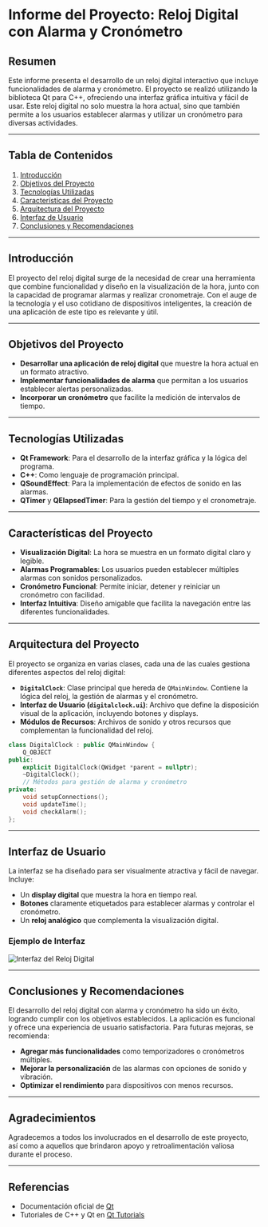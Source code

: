 
# Informe del Proyecto: Reloj Digital con Alarma y Cronómetro

## Resumen
Este informe presenta el desarrollo de un reloj digital interactivo que incluye funcionalidades de alarma y cronómetro. El proyecto se realizó utilizando la biblioteca Qt para C++, ofreciendo una interfaz gráfica intuitiva y fácil de usar. Este reloj digital no solo muestra la hora actual, sino que también permite a los usuarios establecer alarmas y utilizar un cronómetro para diversas actividades.

---

## Tabla de Contenidos
1. [Introducción](#introducción)
2. [Objetivos del Proyecto](#objetivos-del-proyecto)
3. [Tecnologías Utilizadas](#tecnologías-utilizadas)
4. [Características del Proyecto](#características-del-proyecto)
5. [Arquitectura del Proyecto](#arquitectura-del-proyecto)
6. [Interfaz de Usuario](#interfaz-de-usuario)
7. [Conclusiones y Recomendaciones](#conclusiones-y-recomendaciones)

---

## Introducción
El proyecto del reloj digital surge de la necesidad de crear una herramienta que combine funcionalidad y diseño en la visualización de la hora, junto con la capacidad de programar alarmas y realizar cronometraje. Con el auge de la tecnología y el uso cotidiano de dispositivos inteligentes, la creación de una aplicación de este tipo es relevante y útil.

---

## Objetivos del Proyecto
- **Desarrollar una aplicación de reloj digital** que muestre la hora actual en un formato atractivo.
- **Implementar funcionalidades de alarma** que permitan a los usuarios establecer alertas personalizadas.
- **Incorporar un cronómetro** que facilite la medición de intervalos de tiempo.

---

## Tecnologías Utilizadas
- **Qt Framework**: Para el desarrollo de la interfaz gráfica y la lógica del programa.
- **C++**: Como lenguaje de programación principal.
- **QSoundEffect**: Para la implementación de efectos de sonido en las alarmas.
- **QTimer** y **QElapsedTimer**: Para la gestión del tiempo y el cronometraje.

---

## Características del Proyecto
- **Visualización Digital**: La hora se muestra en un formato digital claro y legible.
- **Alarmas Programables**: Los usuarios pueden establecer múltiples alarmas con sonidos personalizados.
- **Cronómetro Funcional**: Permite iniciar, detener y reiniciar un cronómetro con facilidad.
- **Interfaz Intuitiva**: Diseño amigable que facilita la navegación entre las diferentes funcionalidades.

---

## Arquitectura del Proyecto
El proyecto se organiza en varias clases, cada una de las cuales gestiona diferentes aspectos del reloj digital:

- **`DigitalClock`**: Clase principal que hereda de `QMainWindow`. Contiene la lógica del reloj, la gestión de alarmas y el cronómetro.
- **Interfaz de Usuario (`digitalclock.ui`)**: Archivo que define la disposición visual de la aplicación, incluyendo botones y displays.
- **Módulos de Recursos**: Archivos de sonido y otros recursos que complementan la funcionalidad del reloj.

```cpp
class DigitalClock : public QMainWindow {
    Q_OBJECT
public:
    explicit DigitalClock(QWidget *parent = nullptr);
    ~DigitalClock();
    // Métodos para gestión de alarma y cronómetro
private:
    void setupConnections();
    void updateTime();
    void checkAlarm();
};
```

---

## Interfaz de Usuario
La interfaz se ha diseñado para ser visualmente atractiva y fácil de navegar. Incluye:
- Un **display digital** que muestra la hora en tiempo real.
- **Botones** claramente etiquetados para establecer alarmas y controlar el cronómetro.
- Un **reloj analógico** que complementa la visualización digital.

### Ejemplo de Interfaz
![Interfaz del Reloj Digital](/img/diseñofinal.png)

---

## Conclusiones y Recomendaciones
El desarrollo del reloj digital con alarma y cronómetro ha sido un éxito, logrando cumplir con los objetivos establecidos. La aplicación es funcional y ofrece una experiencia de usuario satisfactoria. Para futuras mejoras, se recomienda:
- **Agregar más funcionalidades** como temporizadores o cronómetros múltiples.
- **Mejorar la personalización** de las alarmas con opciones de sonido y vibración.
- **Optimizar el rendimiento** para dispositivos con menos recursos.

---

## Agradecimientos
Agradecemos a todos los involucrados en el desarrollo de este proyecto, así como a aquellos que brindaron apoyo y retroalimentación valiosa durante el proceso.

---

## Referencias
- Documentación oficial de [Qt](https://doc.qt.io/qt-5/qtwidgets-index.html)
- Tutoriales de C++ y Qt en [Qt Tutorials](https://www.qt.io/learn)
```

